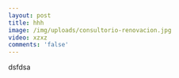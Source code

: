 ```yaml
---
layout: post
title: hhh
image: /img/uploads/consultorio-renovacion.jpg
video: xzxz
comments: 'false'
---
```

dsfdsa
